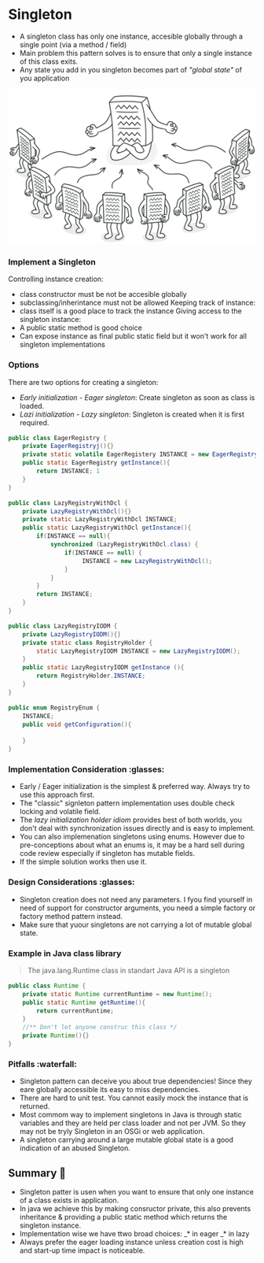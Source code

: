 # Singleton 

* A singleton class has only one instance, accesible globally through a single point (via a method / field)
* Main problem this pattern solves is to ensure that only a single instance of this class exits.
* Any state you add in you singleton becomes part of *"global state"* of you application 

<img src="assets/singleton.png" alt="Singleton design patter" />

### Implement a Singleton

Controlling instance creation:
* class constructor must be not be accesible globally
* subclassing/inherintance must not be allowed
Keeping track of instance:
* class itself is a good place to track the instance
Giving access to the singleton instance:
* A public static method is good choice
* Can expose instance as final public static field but it won't work for all singleton implementations

### Options

There are two options for creating a singleton:
* *Early initialization - Eager singleton*: Create singleton as soon as class is loaded.
* *Lazi initialization - Lazy singleton*: Singleton is created when it is first required.

```java
public class EagerRegistry {
    private EagerRegistryj(){}
    private static volatile EagerRegistery INSTANCE = new EagerRegistry();
    public static EagerRegistry getInstance(){
        return INSTANCE; 1
    }
}
```

```Java
public class LazyRegistryWithDcl {
    private LazyRegistryWithDcl(){}
    private static LazyRegistryWithDcl INSTANCE;
    public static LazyRegistryWithDcl getInstance(){
        if(INSTANCE == null){
            synchronized (LazyRegistryWithDcl.class) {
                if(INSTANCE == null) {
                     INSTANCE = new LazyRegistryWithDcl();
                }
            }
        }
        return INSTANCE;
    }
}
```

```java 
public class LazyRegistryIODM {
    private LazyRegistryIODM(){}
    private static class RegistryHolder {
        static LazyRegistryIODM INSTANCE = new LazyRegistryIODM();
    }
    public static LazyRegistryIODM getInstance (){
        return RegistryHolder.INSTANCE;
    }
}
```

```java
public enum RegistryEnum {
    INSTANCE;
    public void getConfiguration(){

    }
}
```

### Implementation Consideration :glasses:
* Early / Eager initialization is the simplest & preferred way. Always try to use this approach first.
* The "classic" signleton pattern implementation uses double check locking and volatile field.
* The *lazy initialization holder idiom* provides best of both worlds, you don't deal with synchronization issues directly and is easy to implement.
* You can also implemenation singletons using enums. However due to pre-conceptions about what an enums is, it may be a hard sell during code review especially if singleton has mutable fields.
* If the simple solution works then use it.

### Design Considerations :glasses:
* Singleton creation does not need any parameters. I fyou find yourself in need of support for constructor arguments, you need a simple factory or factory method pattern instead.
* Make sure that yuour singletons are not carrying a lot of mutable global state.


### Example in Java class library

> The java.lang.Runtime class in standart Java API is a singleton
```java
public class Runtime {
    private static Runtime currentRuntime = new Runtime();
    public static Runtime getRuntime(){
        return currentRuntime;
    }
    //** Don't let anyone construc this class */
    private Runtime(){}
}
```


### Pitfalls :waterfall:
* Singleton pattern can deceive you about true dependencies! Since they eare globally accessible its easy to miss dependencies.
* There are hard to unit test. You cannot easily mock the instance that is returned.
* Most commom way to implement singletons in Java is through static variables and they are held per class loader and not per JVM. So they may not be tryly Singleton in an OSGi or web application.
* A singleton carrying around a large mutable global state is a good indication of an abused Singleton.

## Summary :pencil:

* Singleton patter is usen when you want to ensure that only one instance of a class exists in application.
* In java we achieve this by making consructor private, this also prevents inheritance & providing a public static method which returns the singleton instance.
* Implementation wise we have ttwo broad choices: 
_* in eager
_* in lazy
* Always prefer the eager loading instance unless creation cost is high and start-up time impact is noticeable.




